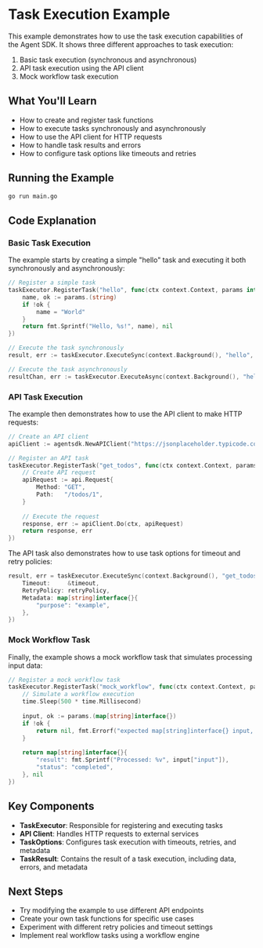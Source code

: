 # Task Execution Example

This example demonstrates how to use the task execution capabilities of the Agent SDK. It shows three different approaches to task execution:

1. Basic task execution (synchronous and asynchronous)
2. API task execution using the API client
3. Mock workflow task execution

## What You'll Learn

- How to create and register task functions
- How to execute tasks synchronously and asynchronously
- How to use the API client for HTTP requests
- How to handle task results and errors
- How to configure task options like timeouts and retries

## Running the Example

```bash
go run main.go
```

## Code Explanation

### Basic Task Execution

The example starts by creating a simple "hello" task and executing it both synchronously and asynchronously:

```go
// Register a simple task
taskExecutor.RegisterTask("hello", func(ctx context.Context, params interface{}) (interface{}, error) {
    name, ok := params.(string)
    if !ok {
        name = "World"
    }
    return fmt.Sprintf("Hello, %s!", name), nil
})

// Execute the task synchronously
result, err := taskExecutor.ExecuteSync(context.Background(), "hello", "John", nil)

// Execute the task asynchronously
resultChan, err := taskExecutor.ExecuteAsync(context.Background(), "hello", "Jane", nil)
```

### API Task Execution

The example then demonstrates how to use the API client to make HTTP requests:

```go
// Create an API client
apiClient := agentsdk.NewAPIClient("https://jsonplaceholder.typicode.com", 10*time.Second)

// Register an API task
taskExecutor.RegisterTask("get_todos", func(ctx context.Context, params interface{}) (interface{}, error) {
    // Create API request
    apiRequest := api.Request{
        Method: "GET",
        Path:   "/todos/1",
    }
    
    // Execute the request
    response, err := apiClient.Do(ctx, apiRequest)
    return response, err
})
```

The API task also demonstrates how to use task options for timeout and retry policies:

```go
result, err = taskExecutor.ExecuteSync(context.Background(), "get_todos", nil, &interfaces.TaskOptions{
    Timeout:     &timeout,
    RetryPolicy: retryPolicy,
    Metadata: map[string]interface{}{
        "purpose": "example",
    },
})
```

### Mock Workflow Task

Finally, the example shows a mock workflow task that simulates processing input data:

```go
// Register a mock workflow task
taskExecutor.RegisterTask("mock_workflow", func(ctx context.Context, params interface{}) (interface{}, error) {
    // Simulate a workflow execution
    time.Sleep(500 * time.Millisecond)
    
    input, ok := params.(map[string]interface{})
    if !ok {
        return nil, fmt.Errorf("expected map[string]interface{} input, got %T", params)
    }
    
    return map[string]interface{}{
        "result": fmt.Sprintf("Processed: %v", input["input"]),
        "status": "completed",
    }, nil
})
```

## Key Components

- **TaskExecutor**: Responsible for registering and executing tasks
- **API Client**: Handles HTTP requests to external services
- **TaskOptions**: Configures task execution with timeouts, retries, and metadata
- **TaskResult**: Contains the result of a task execution, including data, errors, and metadata

## Next Steps

- Try modifying the example to use different API endpoints
- Create your own task functions for specific use cases
- Experiment with different retry policies and timeout settings
- Implement real workflow tasks using a workflow engine 